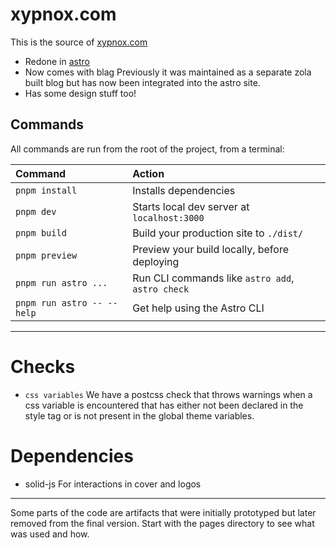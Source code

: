 # xypnox.com

This is the source of [xypnox.com](https://xypnox.com)

- Redone in [astro](https://astro.build/) 
- Now comes with blag
  Previously it was maintained as a separate zola built blog but has now been integrated into the astro site.
- Has some design stuff too!


## Commands

All commands are run from the root of the project, from a terminal:

| Command                   | Action                                           |
| :------------------------ | :----------------------------------------------- |
| `pnpm install`             | Installs dependencies                            |
| `pnpm dev`             | Starts local dev server at `localhost:3000`      |
| `pnpm build`           | Build your production site to `./dist/`          |
| `pnpm preview`         | Preview your build locally, before deploying     |
| `pnpm run astro ...`       | Run CLI commands like `astro add`, `astro check` |
| `pnpm run astro -- --help` | Get help using the Astro CLI                     |


---

# Checks

- `css variables`
  We have a postcss check that throws warnings when a css variable is encountered that has either not been declared in the style tag or is not present in the global theme variables.

# Dependencies

- solid-js
  For interactions in cover and logos 

---

Some parts of the code are artifacts that were initially prototyped but later removed from the final version. Start with the pages directory to see what was used and how.


